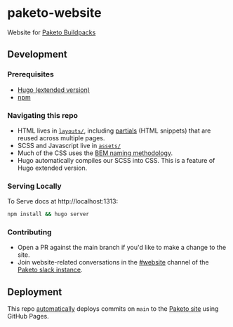 # paketo-website
Website for [Paketo Buildpacks](https://paketo.io)

## Development

### Prerequisites

* [Hugo (extended version)](https://gohugo.io/getting-started/installing/)
* [npm](https://docs.npmjs.com/getting-started/configuring-your-local-environment)

### Navigating this repo
* HTML lives in [`layouts/`](/layouts), including [partials](https://gohugo.io/templates/partials/)
(HTML snippets) that are reused across multiple pages.
* SCSS and Javascript live in [`assets/`](/assets)
* Much of the CSS uses the [BEM naming methodology](https://en.bem.info/methodology/quick-start/). 
* Hugo automatically compiles our SCSS into CSS. This is a feature of Hugo extended version.

### Serving Locally

To Serve docs at http://localhost:1313:
```bash
npm install && hugo server
```

### Contributing
* Open a PR against the main branch if you'd like to make a change to the site.
* Join website-related conversations in the [#website](https://paketobuildpacks.slack.com/archives/C0229DVMFM5) channel of the [Paketo slack instance](https://slack.paketo.io/).

## Deployment
This repo [automatically](https://github.com/paketo-buildpacks/paketo-website/blob/main/.github/workflows/deploy.yml) deploys commits on `main` to the [Paketo site](https://paketo.io) using GitHub Pages.
